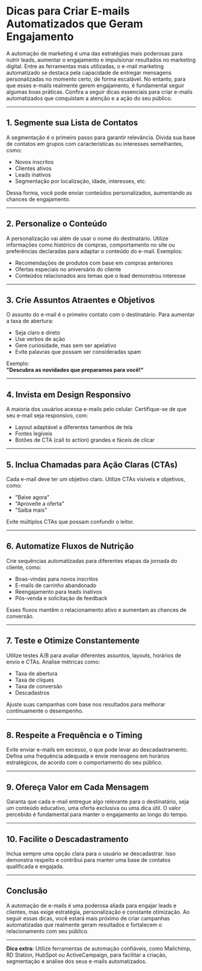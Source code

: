 # Dicas para Criar E-mails Automatizados que Geram Engajamento

A automação de marketing é uma das estratégias mais poderosas para nutrir leads, aumentar o engajamento e impulsionar resultados no marketing digital. Entre as ferramentas mais utilizadas, o e-mail marketing automatizado se destaca pela capacidade de entregar mensagens personalizadas no momento certo, de forma escalável. No entanto, para que esses e-mails realmente gerem engajamento, é fundamental seguir algumas boas práticas. Confira a seguir dicas essenciais para criar e-mails automatizados que conquistam a atenção e a ação do seu público.

---

## 1. **Segmente sua Lista de Contatos**

A segmentação é o primeiro passo para garantir relevância. Divida sua base de contatos em grupos com características ou interesses semelhantes, como:

- Novos inscritos
- Clientes ativos
- Leads inativos
- Segmentação por localização, idade, interesses, etc.

Dessa forma, você pode enviar conteúdos personalizados, aumentando as chances de engajamento.

---

## 2. **Personalize o Conteúdo**

A personalização vai além de usar o nome do destinatário. Utilize informações como histórico de compras, comportamento no site ou preferências declaradas para adaptar o conteúdo do e-mail. Exemplos:

- Recomendações de produtos com base em compras anteriores
- Ofertas especiais no aniversário do cliente
- Conteúdos relacionados aos temas que o lead demonstrou interesse

---

## 3. **Crie Assuntos Atraentes e Objetivos**

O assunto do e-mail é o primeiro contato com o destinatário. Para aumentar a taxa de abertura:

- Seja claro e direto
- Use verbos de ação
- Gere curiosidade, mas sem ser apelativo
- Evite palavras que possam ser consideradas spam

Exemplo:  
**"Descubra as novidades que preparamos para você!"**

---

## 4. **Invista em Design Responsivo**

A maioria dos usuários acessa e-mails pelo celular. Certifique-se de que seu e-mail seja responsivo, com:

- Layout adaptável a diferentes tamanhos de tela
- Fontes legíveis
- Botões de CTA (call to action) grandes e fáceis de clicar

---

## 5. **Inclua Chamadas para Ação Claras (CTAs)**

Cada e-mail deve ter um objetivo claro. Utilize CTAs visíveis e objetivos, como:

- "Baixe agora"
- "Aproveite a oferta"
- "Saiba mais"

Evite múltiplos CTAs que possam confundir o leitor.

---

## 6. **Automatize Fluxos de Nutrição**

Crie sequências automatizadas para diferentes etapas da jornada do cliente, como:

- Boas-vindas para novos inscritos
- E-mails de carrinho abandonado
- Reengajamento para leads inativos
- Pós-venda e solicitação de feedback

Esses fluxos mantêm o relacionamento ativo e aumentam as chances de conversão.

---

## 7. **Teste e Otimize Constantemente**

Utilize testes A/B para avaliar diferentes assuntos, layouts, horários de envio e CTAs. Analise métricas como:

- Taxa de abertura
- Taxa de cliques
- Taxa de conversão
- Descadastros

Ajuste suas campanhas com base nos resultados para melhorar continuamente o desempenho.

---

## 8. **Respeite a Frequência e o Timing**

Evite enviar e-mails em excesso, o que pode levar ao descadastramento. Defina uma frequência adequada e envie mensagens em horários estratégicos, de acordo com o comportamento do seu público.

---

## 9. **Ofereça Valor em Cada Mensagem**

Garanta que cada e-mail entregue algo relevante para o destinatário, seja um conteúdo educativo, uma oferta exclusiva ou uma dica útil. O valor percebido é fundamental para manter o engajamento ao longo do tempo.

---

## 10. **Facilite o Descadastramento**

Inclua sempre uma opção clara para o usuário se descadastrar. Isso demonstra respeito e contribui para manter uma base de contatos qualificada e engajada.

---

## **Conclusão**

A automação de e-mails é uma poderosa aliada para engajar leads e clientes, mas exige estratégia, personalização e constante otimização. Ao seguir essas dicas, você estará mais próximo de criar campanhas automatizadas que realmente geram resultados e fortalecem o relacionamento com seu público.

---

**Dica extra:** Utilize ferramentas de automação confiáveis, como Mailchimp, RD Station, HubSpot ou ActiveCampaign, para facilitar a criação, segmentação e análise dos seus e-mails automatizados.